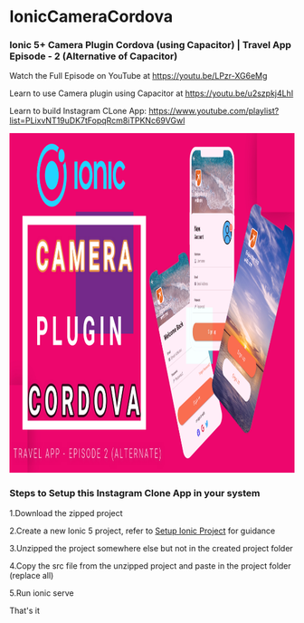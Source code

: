 # IonicCameraCordova
### Ionic 5+ Camera Plugin Cordova (using Capacitor) | Travel App Episode - 2 (Alternative of Capacitor)

Watch the Full Episode on YouTube at https://youtu.be/LPzr-XG6eMg

Learn to use Camera plugin using Capacitor at https://youtu.be/u2szpkj4LhI

Learn to build Instagram CLone App: https://www.youtube.com/playlist?list=PLixvNT19uDK7tFopqRcm8iTPKNc69VGwl

<img src="https://github.com/Nykz/IonicCameraCordova/blob/main/Snapshot_1.png" width="1000" height="600" />

### Steps to Setup this Instagram Clone App in your system

1.Download the zipped project

2.Create a new Ionic 5 project, refer to <a href="https://www.youtube.com/watch?v=hmB2PYraBZk&t=6s&ab_channel=CodingTechnyks">Setup Ionic Project</a> for guidance

3.Unzipped the project somewhere else but not in the created project folder

4.Copy the src file from the unzipped project and paste in the project folder (replace all)

5.Run ionic serve

That's it

